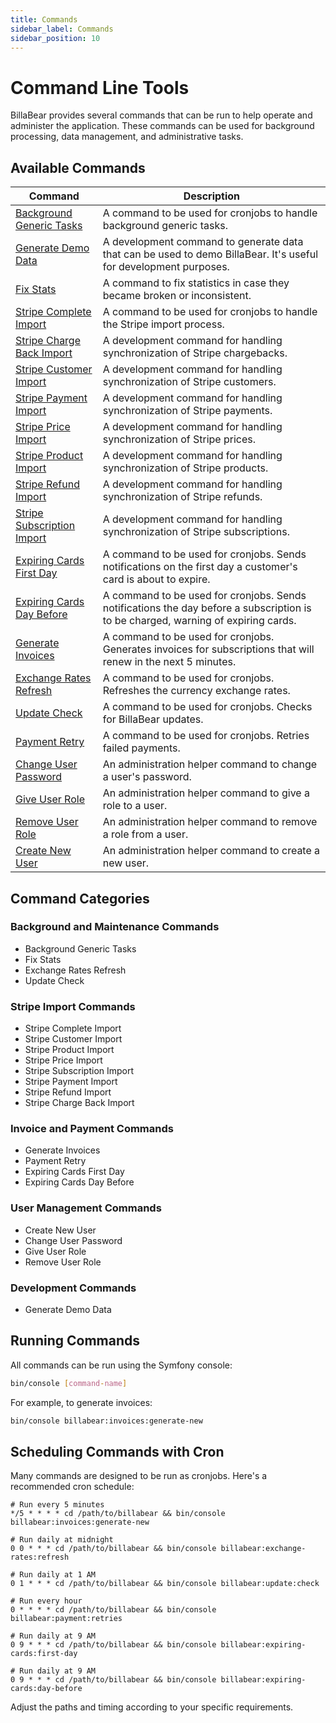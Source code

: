 ```yaml
---
title: Commands
sidebar_label: Commands
sidebar_position: 10
---
```


# Command Line Tools

BillaBear provides several commands that can be run to help operate and administer the application. These commands can be used for background processing, data management, and administrative tasks.

## Available Commands

| Command | Description |
| --- | --- |
| [Background Generic Tasks](./background_generic.md) | A command to be used for cronjobs to handle background generic tasks. |
| [Generate Demo Data](./demo_data.md) | A development command to generate data that can be used to demo BillaBear. It's useful for development purposes. |
| [Fix Stats](./fix_stats.md) | A command to fix statistics in case they became broken or inconsistent. |
| [Stripe Complete Import](./stripe_complete_import.md) | A command to be used for cronjobs to handle the Stripe import process. |
| [Stripe Charge Back Import](./stripe_import_chargeback.md) | A development command for handling synchronization of Stripe chargebacks. |
| [Stripe Customer Import](./stripe_import_customer.md) | A development command for handling synchronization of Stripe customers. |
| [Stripe Payment Import](./stripe_import_payment.md) | A development command for handling synchronization of Stripe payments. |
| [Stripe Price Import](./stripe_import_price.md) | A development command for handling synchronization of Stripe prices. |
| [Stripe Product Import](./stripe_import_product.md) | A development command for handling synchronization of Stripe products. |
| [Stripe Refund Import](./stripe_import_refund.md) | A development command for handling synchronization of Stripe refunds. |
| [Stripe Subscription Import](./stripe_import_subscription.md) | A development command for handling synchronization of Stripe subscriptions. |
| [Expiring Cards First Day](./expiring_cards_first_day.md) | A command to be used for cronjobs. Sends notifications on the first day a customer's card is about to expire. |
| [Expiring Cards Day Before](./expiring_cards_day_before.md) | A command to be used for cronjobs. Sends notifications the day before a subscription is to be charged, warning of expiring cards. |
| [Generate Invoices](./generate_invoices.md) | A command to be used for cronjobs. Generates invoices for subscriptions that will renew in the next 5 minutes. |
| [Exchange Rates Refresh](./exchange_rates_refresh.md) | A command to be used for cronjobs. Refreshes the currency exchange rates. |
| [Update Check](./update_check.md) | A command to be used for cronjobs. Checks for BillaBear updates. |
| [Payment Retry](./payment_retries.md) | A command to be used for cronjobs. Retries failed payments. |
| [Change User Password](./change_password.md) | An administration helper command to change a user's password. |
| [Give User Role](./user_give_role.md) | An administration helper command to give a role to a user. |
| [Remove User Role](./user_remove_role.md) | An administration helper command to remove a role from a user. |
| [Create New User](./user_create.md) | An administration helper command to create a new user. |

## Command Categories

### Background and Maintenance Commands
- Background Generic Tasks
- Fix Stats
- Exchange Rates Refresh
- Update Check

### Stripe Import Commands
- Stripe Complete Import
- Stripe Customer Import
- Stripe Product Import
- Stripe Price Import
- Stripe Subscription Import
- Stripe Payment Import
- Stripe Refund Import
- Stripe Charge Back Import

### Invoice and Payment Commands
- Generate Invoices
- Payment Retry
- Expiring Cards First Day
- Expiring Cards Day Before

### User Management Commands
- Create New User
- Change User Password
- Give User Role
- Remove User Role

### Development Commands
- Generate Demo Data

## Running Commands

All commands can be run using the Symfony console:

```bash
bin/console [command-name]
```

For example, to generate invoices:

```bash
bin/console billabear:invoices:generate-new
```

## Scheduling Commands with Cron

Many commands are designed to be run as cronjobs. Here's a recommended cron schedule:

```
# Run every 5 minutes
*/5 * * * * cd /path/to/billabear && bin/console billabear:invoices:generate-new

# Run daily at midnight
0 0 * * * cd /path/to/billabear && bin/console billabear:exchange-rates:refresh

# Run daily at 1 AM
0 1 * * * cd /path/to/billabear && bin/console billabear:update:check

# Run every hour
0 * * * * cd /path/to/billabear && bin/console billabear:payment:retries

# Run daily at 9 AM
0 9 * * * cd /path/to/billabear && bin/console billabear:expiring-cards:first-day

# Run daily at 9 AM
0 9 * * * cd /path/to/billabear && bin/console billabear:expiring-cards:day-before
```

Adjust the paths and timing according to your specific requirements.